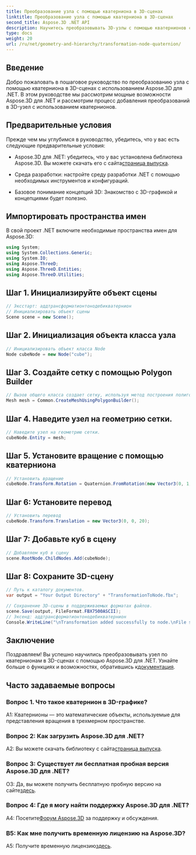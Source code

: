 ```yaml
---
title: Преобразование узла с помощью кватерниона в 3D-сценах
linktitle: Преобразование узла с помощью кватерниона в 3D-сценах
second_title: Aspose.3D .NET API
description: Научитесь преобразовывать 3D-узлы с помощью кватернионов с помощью Aspose.3D для .NET. Пошаговое руководство для начинающих.
type: docs
weight: 20
url: /ru/net/geometry-and-hierarchy/transformation-node-quaternion/
---
```

## Введение

Добро пожаловать в пошаговое руководство по преобразованию узла с помощью кватерниона в 3D-сценах с использованием Aspose.3D для .NET. В этом руководстве мы рассмотрим мощные возможности Aspose.3D для .NET и рассмотрим процесс добавления преобразований в 3D-узел с использованием кватернионов.

## Предварительные условия

Прежде чем мы углубимся в руководство, убедитесь, что у вас есть следующие предварительные условия:

-  Aspose.3D для .NET: убедитесь, что у вас установлена библиотека Aspose.3D. Вы можете скачать его с сайта[страница выпуска](https://releases.aspose.com/3d/net/).

- Среда разработки: настройте среду разработки .NET с помощью необходимых инструментов и конфигураций.

- Базовое понимание концепций 3D: Знакомство с 3D-графикой и концепциями будет полезно.

## Импортировать пространства имен

В свой проект .NET включите необходимые пространства имен для Aspose.3D:

```csharp
using System;
using System.Collections.Generic;
using System.IO;
using Aspose.ThreeD;
using Aspose.ThreeD.Entities;
using Aspose.ThreeD.Utilities;
```

## Шаг 1. Инициализируйте объект сцены

```csharp
// Эксстарт: аддтрансформатионтонодебикватернион
// Инициализировать объект сцены
Scene scene = new Scene();
```

## Шаг 2. Инициализация объекта класса узла

```csharp
// Инициализировать объект класса Node
Node cubeNode = new Node("cube");
```

## Шаг 3. Создайте сетку с помощью Polygon Builder

```csharp
// Вызов общего класса создает сетку, используя метод построения полигонов, чтобы установить экземпляр сетки.
Mesh mesh = Common.CreateMeshUsingPolygonBuilder();
```

## Шаг 4. Наведите узел на геометрию сетки.

```csharp
// Наведите узел на геометрию сетки.
cubeNode.Entity = mesh;
```

## Шаг 5. Установите вращение с помощью кватерниона

```csharp
// Установить вращение
cubeNode.Transform.Rotation = Quaternion.FromRotation(new Vector3(0, 1, 0), new Vector3(0.3, 0.5, 0.1));            
```

## Шаг 6: Установите перевод

```csharp
// Установить перевод
cubeNode.Transform.Translation = new Vector3(0, 0, 20);            
```

## Шаг 7: Добавьте куб в сцену

```csharp
// Добавляем куб в сцену
scene.RootNode.ChildNodes.Add(cubeNode);
```

## Шаг 8: Сохраните 3D-сцену

```csharp
// Путь к каталогу документов.
var output = "Your Output Directory" + "TransformationToNode.fbx";

// Сохранение 3D-сцены в поддерживаемых форматах файлов.
scene.Save(output, FileFormat.FBX7500ASCII);
// Эксенд: аддтрансформатионтонодебикватернион
Console.WriteLine("\nTransformation added successfully to node.\nFile saved at " + output);
```

## Заключение

Поздравляем! Вы успешно научились преобразовывать узел по кватернионам в 3D-сценах с помощью Aspose.3D для .NET. Узнайте больше о функциях и возможностях, обратившись к[документация](https://reference.aspose.com/3d/net/).

## Часто задаваемые вопросы

### Вопрос 1. Что такое кватернион в 3D-графике?

A1: Кватернионы — это математические объекты, используемые для представления вращения в трехмерном пространстве.

### Вопрос 2: Как загрузить Aspose.3D для .NET?

 A2: Вы можете скачать библиотеку с сайта[страница выпуска](https://releases.aspose.com/3d/net/).

### Вопрос 3: Существует ли бесплатная пробная версия Aspose.3D для .NET?

 О3: Да, вы можете получить бесплатную пробную версию на сайте[здесь](https://releases.aspose.com/).

### Вопрос 4: Где я могу найти поддержку Aspose.3D для .NET?

 А4: Посетите[Форум Aspose.3D](https://forum.aspose.com/c/3d/18) за поддержку и обсуждения.

### В5: Как мне получить временную лицензию на Aspose.3D?

 A5: Получите временную лицензию[здесь](https://purchase.aspose.com/temporary-license/).
